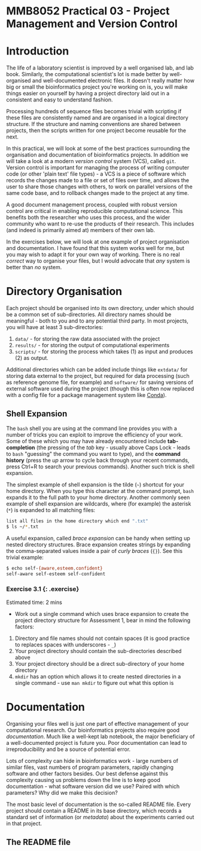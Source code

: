 # MMB8052 Practical 03 - Project Management and Version Control

# Introduction

The life of a laboratory scientist is improved by a well organised lab, and lab book. Similarly, the computational scientist's lot is made better by well-organised and well-documented electronic files. It doesn't really matter how big or small the bioinformatics project you're working on is, you will make things easier on yourself by having a project directory laid out in a consistent and easy to understand fashion.

Processing hundreds of sequence files becomes trivial with scripting if these files are consistently named and are organised in a logical directory structure. If the structure and naming conventions are shared between projects, then the scripts written for one project become reusable for the next.

In this practical, we will look at some of the best practices surrounding the organisation and documentation of bioinformatics projects. In addition we will take a look at a modern _version control_ system (VCS), called `git`. Version control is important for managing the process of writing computer code (or other 'plain text' file types) - a VCS is a piece of software which records the changes made to a file or set of files over time, and allows the user to share those changes with others, to work on parallel versions of the same code base, and to rollback changes made to the project at any time.

A good document management process, coupled with robust version control are critical in enabling reproducible computational science. This benefits both the researcher who uses this process, and the wider community who want to re-use the products of their research. This includes (and indeed is primarily aimed at) members of their own lab.

In the exercises below, we will look at one example of project organisation and documentation. I have found that this system works well for me, but you may wish to adapt it for your own way of working. There is no real _correct_ way to organise your files, but I would advocate that _any_ system is better than _no_ system.

# Directory Organisation

Each project should be organised into its own directory, under which should be a common set of sub-directories. All directory names should be meaningful - both to you and to any potential third party. In most projects, you will have at least 3 sub-directories:

 1. `data/` - for storing the raw data associated with the project
 1. `results/` - for storing the output of computational experiments
 1. `scripts/` - for storing the process which takes (1) as input and produces (2) as output.

Additional directories which can be added include things like `extdata/` for storing data external to the project, but required for data processing (such as reference genome file, for example) and `software/` for saving versions of external software used during the project (though this is often now replaced with a config file for a package management system like [Conda](https://docs.conda.io/en/latest/)).

## Shell Expansion

The `bash` shell you are using at the command line provides you with a number of tricks you can exploit to improve the efficiency of your work. Some of these which you may have already encountered include **tab-completion** (the pressing of the _tab_ key - usually above Caps Lock - leads to `bash` "guessing" the command you want to type), and the **command history** (press the _up_ arrow to cycle back through your recent commands, press Ctrl+R to search your previous commands). Another such trick is shell expansion.

The simplest example of shell expansion is the tilde (`~`) shortcut for your home directory. When you type this character at the command prompt, `bash` expands it to the full path to your home directory. Another commonly seen example of shell expansion are wildcards, where (for example) the asterisk (`*`) is expanded to all matching files:

```bash
list all files in the home directory which end ".txt"
$ ls ~/*.txt
```

A useful expansion, called _brace expansion_ can be handy when setting up nested directory structures. Brace expansion creates strings by expanding the comma-separated values inside a pair of _curly braces_ (`{}`). See this trivial example:

```bash
$ echo self-{aware,esteem,confident}
self-aware self-esteem self-confident
```

### Exercise 3.1 {: .exercise}

Estimated time: 2 mins

 - Work out a single command which uses brace expansion to create the project directory structure for Assessment 1, bear in mind the following factors:

 1. Directory and file names should not contain spaces (it is good practice to replaces spaces with underscores - `_`)
 1. Your project directory should contain the sub-directories described above
 1. Your project directory should be a direct sub-directory of your home directory
 1. `mkdir` has an option which allows it to create nested directories in a single command - use `man mkdir` to figure out what this option is

# Documentation

Organising your files well is just one part of effective management of your computational research. Our bioinformatics projects also require good _documentation_. Much like a well-kept lab notebook, the major beneficiary of a well-documented project is future you. Poor documentation can lead to irreproducibility and be a source of potential error.

Lots of complexity can hide in bioinformatics work - large numbers of similar files, vast numbers of program parameters, rapidly changing software and other factors besides. Our best defense against this complexity causing us problems down the line is to keep good documentation - what software version did we use? Paired with which parameters? Why did we make this decision?

The most basic level of documentation is the so-called README file. Every project should contain a README in its base directory, which records a standard set of information (or _metadata_) about the experiments carried out in that project.

## The README file
